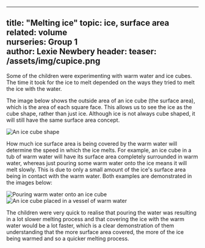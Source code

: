 ---------------------------------
title: "Melting ice"
topic: ice, surface area               
related: volume    
nurseries:  Group 1  
author: Lexie Newbery
header:
  teaser: /assets/img/cupice.png
---------------------------------

Some of the children were experimenting with warm water and ice cubes. The time it took for the ice to melt depended on the ways they tried to melt the ice with the water. 

The image below shows the outside area of an ice cube (the surface area), which is the area of each square face. This allows us to see the ice as the cube shape, rather than just ice. Although ice is not always cube shaped, it will still have the same surface area concept. 

![An ice cube shape]({{site.baseurl}}/assets/img/icecube.png "Ice cube")

How much ice surface area is being covered by the warm water will determine the speed in which the ice melts. For example, an ice cube in a tub of warm water will have its surface area completely surrounded in warm water, whereas just pouring some warm water onto the ice means it will melt slowly. This is due to only a small amount of the ice's surface area being in contact with the warm water. Both examples are demonstrated in the images below:  

![Pouring warm water onto an ice cube]({{site.baseurl}}/assets/img/pour2.png "Pouring water on to an ice cube")
![An ice cube placed in a vessel of warm water]({{site.baseurl}}/assets/img/cupice.png "Submerged ice cube")

The children were very quick to realise that pouring the water was resulting in a lot slower melting process and that covering the ice with the warm water would be a lot faster, which is a clear demonstration of them understanding that the more surface area covered, the more of the ice being warmed and so a quicker melting process.   


